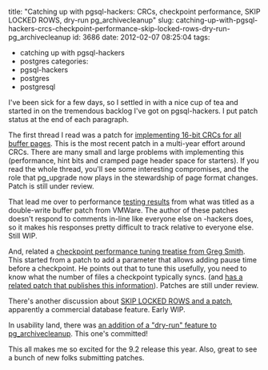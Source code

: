 title: "Catching up with pgsql-hackers: CRCs, checkpoint performance, SKIP LOCKED ROWS, dry-run pg_archivecleanup"
slug: catching-up-with-pgsql-hackers-crcs-checkpoint-performance-skip-locked-rows-dry-run-pg_archivecleanup
id: 3686
date: 2012-02-07 08:25:04
tags: 
- catching up with pgsql-hackers
- postgres
categories: 
- pgsql-hackers
- postgres
- postgresql

I've been sick for a few days, so I settled in with a nice cup of tea and started in on the tremendous backlog I've got on pgsql-hackers. I put patch status at the end of each paragraph. 
<!--more-->
The first thread I read was a patch for [implementing 16-bit CRCs for all buffer pages](http://archives.postgresql.org/message-id/CA+U5nMJzQyxcObkpNAf1SYTX-gO_Mom3O9JXHnGpxRo1kXJ7ww@mail.gmail.com). This is the most recent patch in a multi-year effort around CRCs. There are many small and large problems with implementing this (performance, hint bits and cramped page header space for starters). If you read the whole thread, you'll see some interesting compromises, and the role that pg_upgrade now plays in the stewardship of page format changes.  Patch is still under review.

That lead me over to performance [testing results](http://archives.postgresql.org/pgsql-hackers/2012-01/msg00943.php) from what was titled as a double-write buffer patch from VMWare. The author of these patches doesn't respond to comments in-line like everyone else on -hackers does, so it makes his responses pretty difficult to track relative to everyone else. Still WIP.

And, related a [checkpoint performance tuning treatise from Greg Smith](http://archives.postgresql.org/pgsql-hackers/2012-01/msg00883.php). This started from a patch to add a parameter that allows adding pause time before a checkpoint. He points out that to tune this usefully, you need to know what the number of files a checkpoint typically syncs. (and [has a related patch that publishes this information](http://archives.postgresql.org/message-id/4F13C38D.2080905@2ndQuadrant.com)). Patches are still under review. 

There's another discussion about [SKIP LOCKED ROWS and a patch](http://archives.postgresql.org/message-id/CADLWmXUUjmrPU-+9ss7BCATxM-hr6__9mB6Wv7ry3-r+KXGgBw@mail.gmail.com), apparently a commercial database feature. Early WIP.

In usability land, there was [an addition of a "dry-run" feature to pg_archivecleanup](http://archives.postgresql.org/message-id/4EE4C393.4060302@2ndQuadrant.it). This one's committed!

This all makes me so excited for the 9.2 release this year. Also, great to see a bunch of new folks submitting patches.
